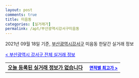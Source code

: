 ```yaml
---
layout: post
comments: true
title: 미음동
categories: [실거래가]
permalink: /apt/부산광역시강서구미음동
---
```


2021년 09월 18일 기준, <a href="/apt/부산광역시강서구">부산광역시강서구</a> 미음동 한달간 실거래 정보

<a style="color: blue;" href="/apt/부산광역시강서구">< 부산광역시 강서구 전체 실거래 정보</a>
<!---- start ---->
<table>
  <tr>
    <td colspan="4" style="font-weight: bold;"><a href="/apt/부산광역시강서구미음동{name_without_space}">오늘 등록된 실거래 정보가 없습니다</a> &nbsp;&nbsp;&nbsp; <a style="color: blue; font-size: smaller;" href="/apt/부산광역시강서구미음동{name_without_space}">면적별 최고가 ></a></td>
  </tr>
    
</table>
<!---- end ---->
    
